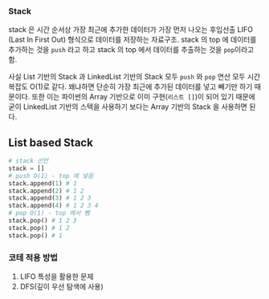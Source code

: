 
### Stack
stack 은 시간 순서상 가장 최근에 추가한 데이터가 
가장 먼저 나오는 후입선출 LIFO (Last In First Out) 형식으로 데이터를 저장하는 자료구조.
stack 의 top 에 데이터를 추가하는 것을 `push` 라고 하고
stack 의 top 에서 데이터를 추출하는 것을 `pop`이라고 함.


사실 List 기반의 Stack 과 LinkedList 기반의 Stack 모두
`push` 와 `pop` 연산 모두 시간복잡도 O(1)로 같다.
왜냐하면 단순히 가장 최근에 추가된 데이터를 넣고 빼기만 하기 때문이다.
또한 이는 파이썬의 Array 기반으로 이미 구현(`리스트 []`)이 되어 있기 때문에
굳이 LinkedList 기반의 스택을 사용하기 보다는 Array 기반의 Stack 을 사용하면 된다.


## List based Stack

```python
# stack 선언
stack = []
# push O(1) - top 에 넣음
stack.append(1) # 1 
stack.append(2) # 1 2 
stack.append(3) # 1 2 3
stack.append(4) # 1 2 3 4
# pop O(1) - top 에서 뺌
stack.pop() # 1 2 3
stack.pop() # 1 2 
stack.pop() # 1
```

### 코테 적용 방법
1. LIFO 특성을 활용한 문제
2. DFS(깊이 우선 탐색에 사용)

